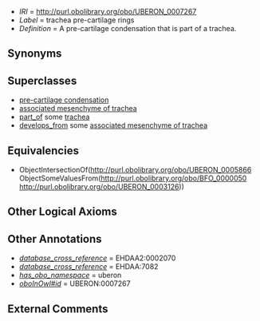  * *IRI* = http://purl.obolibrary.org/obo/UBERON_0007267
 * *Label* = trachea pre-cartilage rings
 * *Definition* = A pre-cartilage condensation that is part of a trachea.

## Synonyms


## Superclasses

 * [pre-cartilage condensation](../../UBERON/66/UBERON_0005866.md)
 * [associated mesenchyme of trachea](../../UBERON/05/UBERON_0009505.md)
 * [part_of](../../BFO/50/BFO_0000050.md) some [trachea](../../UBERON/26/UBERON_0003126.md)
 * [develops_from](../../RO/02/RO_0002202.md) some [associated mesenchyme of trachea](../../UBERON/05/UBERON_0009505.md)

## Equivalencies

 * ObjectIntersectionOf(<http://purl.obolibrary.org/obo/UBERON_0005866> ObjectSomeValuesFrom(<http://purl.obolibrary.org/obo/BFO_0000050> <http://purl.obolibrary.org/obo/UBERON_0003126>))

## Other Logical Axioms


## Other Annotations

 * *[database_cross_reference](../../ef/oboInOwl#hasDbXref.md)* = EHDAA2:0002070
 * *[database_cross_reference](../../ef/oboInOwl#hasDbXref.md)* = EHDAA:7082
 * *[has_obo_namespace](../../ce/oboInOwl#hasOBONamespace.md)* = uberon
 * *[oboInOwl#id](../../id/oboInOwl#id.md)* = UBERON:0007267

## External Comments

